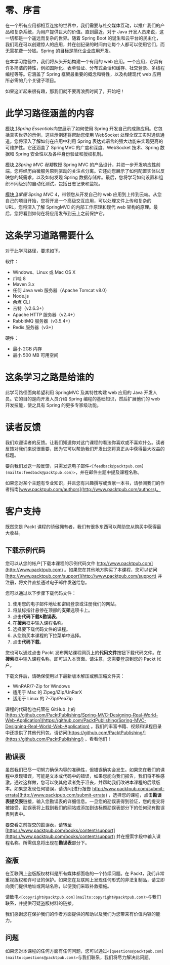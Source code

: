 # 零、序言

在一个所有应用都相互连接的世界中，我们需要与社交媒体互动，以推广我们的产品和复杂系统，为用户提供巨大的价值。直到最近，对于 Java 开发人员来说，这一切都是一个遥远而复杂的世界。随着 Spring Boot 的诞生和云平台的民主化，我们现在可以创建惊人的应用，并在创纪录的时间内让每个人都可以使用它们，而无需花费一分钱。Spring 的目标是简化企业应用开发。

在本学习路径中，我们将从头开始构建一个有用的 web 应用。一个应用，它具有许多简洁的特性，例如国际化、表单验证、分布式会话和缓存、社交登录、多线程编程等等。它涵盖了 Spring 框架最重要的概念和特性，以及构建现代 web 应用所必需的几个关键子项目。

如果这听起来很有趣，那我们就不要再浪费时间了，开始吧！

# 此学习路径涵盖的内容

[模块 1](sec1.html#aid-AFM61 "Part I. Module 1")*Spring Essentials*向您展示了如何使用 Spring 开发自己的成熟应用。它包括真实世界的示例，这些示例还将帮助您使用 WebSocket 处理全双工实时通信通道。您将深入了解如何在应用中利用 Spring 表达式语言的强大功能来实现更高的可维护性。它还涵盖了 SpringMVC 的广度和深度、WebSocket 技术、Spring 数据和 Spring 安全性以及各种身份验证和授权机制。

[模块 2](sec2.html#aid-2ACBS1 "Part II. Module 2")*Spring MVC 秘籍*教授 Spring MVC 的产品设计，并进一步开发响应性前端。您将经历由微服务原则驱动的关注点分离。它还向您展示了如何配置实体以反映您的域需求，以及如何发现 Spring 数据存储库。最后，您将学习如何设置和组织不同级别的自动化测试，包括日志记录和监视。

[模块 3](sec3.html#aid-3R0OI1 "Part III. Module 3")*掌握 Spring MVC 4*，带领您从开发自己的 web 应用到上传到云端。从您自己的项目开始，您将开发一个高级交互应用，可以处理文件上传和复杂的 URL，您将深入了解 SpringMVC 的内部工作原理和现代 web 架构的原理。最后，您将看到如何在将应用发布到云上之前保护它。

# 这条学习道路需要什么

对于此学习路径，要求如下。

软件：

*   Windows、Linux 或 Mac OS X
*   爪哇 8
*   Maven 3.x
*   任何 Java web 服务器（Apache Tomcat v8.0）
*   Node.js
*   余烬 CLI
*   吉特（v2.6.3+）
*   Apache HTTP 服务器（v2.4+）
*   RabbitMQ 服务器（v3.5.4+）
*   Redis 服务器（v3+）

硬件：

*   最小 2GB 内存
*   最小 500 MB 可用空间

# 这条学习之路是给谁的

此学习路径面向希望利用 SpringMVC 及其特性构建 web 应用的 Java 开发人员。它的目的是向开发人员介绍 Spring 编程的基础知识，然后扩展他们的 web 开发技能，使之具有 Spring 的更多专家级功能。

# 读者反馈

我们欢迎读者的反馈。让我们知道你对这门课程的看法你喜欢或不喜欢什么。读者反馈对我们来说很重要，因为它可以帮助我们开发出您将真正从中获得最大收益的标题。

要向我们发送一般反馈，只需发送电子邮件`<[feedback@packtpub.com](mailto:feedback@packtpub.com)>`，并在邮件主题中提及课程名称。

如果您对某个主题有专业知识，并且您有兴趣撰写或贡献一本书，请参阅我们的作者指南[www.packtpub.com/authors](http://www.packtpub.com/authors)。

# 客户支持

既然您是 Packt 课程的骄傲拥有者，我们有很多东西可以帮助您从购买中获得最大收益。

## 下载示例代码

您可以从您的帐户[下载本课程的示例代码文件 http://www.packtpub.com](http://www.packtpub.com) 。如果您在其他地方购买了本课程，您可以访问[http://www.packtpub.com/support](http://www.packtpub.com/support) 并注册，将文件直接通过电子邮件发送给您。

您可以通过以下步骤下载代码文件：

1.  使用您的电子邮件地址和密码登录或注册我们的网站。
2.  将鼠标指针悬停在顶部的**支架**选项卡上。
3.  点击**代码下载&勘误表**。
4.  在**搜索**框中输入课程名称。
5.  选择要下载代码文件的课程。
6.  从您购买本课程的下拉菜单中选择。
7.  点击**代码下载**。

您也可以通过点击 Packt 发布网站课程网页上的**代码文件**按钮下载代码文件。在**搜索**框中输入课程名称，即可进入本页面。请注意，您需要登录到您的 Packt 帐户。

下载文件后，请确保使用以下最新版本解压或解压缩文件夹：

*   WinRAR/7-Zip for Windows
*   适用于 Mac 的 Zipeg/iZip/UnRarX
*   适用于 Linux 的 7-Zip/PeaZip

课程的代码包也托管在 GitHub 上的[https://github.com/PacktPublishing/Spring-MVC-Designing-Real-World-Web-Application](https://github.com/PacktPublishing/Spring-MVC-Designing-Real-World-Web-Application) 。我们的丰富书籍、视频和课程目录中还提供了其他代码包，请访问[https://github.com/PacktPublishing/](https://github.com/PacktPublishing/) 。看看他们！

## 勘误表

虽然我们已尽一切努力确保内容的准确性，但错误确实会发生。如果您在我们的课程中发现错误，可能是文本或代码中的错误，如果您能向我们报告，我们将不胜感激。通过这样做，您可以使其他读者免于沮丧，并帮助我们改进本课程的后续版本。如果您发现任何错误，请访问[进行报告 http://www.packtpub.com/submit-errata](http://www.packtpub.com/submit-errata) ，选择您的课程，点击**勘误表提交表**链接，输入您勘误表的详细信息。一旦您的勘误表得到验证，您的提交将被接受，勘误表将上载到我们的网站或添加到该标题勘误表部分下的任何现有勘误表列表中。

要查看之前提交的勘误表，请转至[https://www.packtpub.com/books/content/support](https://www.packtpub.com/books/content/support) 并在搜索字段中输入课程名称。所需信息将出现在**勘误表**部分下。

## 盗版

在互联网上盗版版权材料是所有媒体都面临的一个持续问题。在 Packt，我们非常重视版权和许可证的保护。如果您在互联网上发现任何形式的非法复制品，请立即向我们提供地址或网站名称，以便我们采取补救措施。

请致电`<[copyright@packtpub.com](mailto:copyright@packtpub.com)>`与我们联系，并提供可疑盗版材料的链接。

我们感谢您在保护我们的作者方面提供的帮助以及我们为您带来有价值内容的能力。

## 问题

如果您对本课程的任何方面有任何问题，您可以通过`<[questions@packtpub.com](mailto:questions@packtpub.com)>`与我们联系，我们将尽力解决此问题。